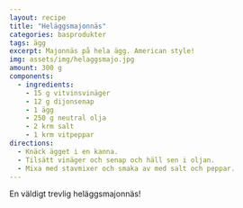 ```yaml
---
layout: recipe
title: "Heläggsmajonnäs"
categories: basprodukter
tags: ägg
excerpt: Majonnäs på hela ägg. American style!
img: assets/img/helaggsmajo.jpg
amount: 300 g
components:
  - ingredients:
    - 15 g vitvinsvinäger
    - 12 g dijonsenap
    - 1 ägg
    - 250 g neutral olja
    - 2 krm salt
    - 1 krm vitpeppar
directions:
  - Knäck ägget i en kanna.
  - Tilsätt vinäger och senap och häll sen i oljan.
  - Mixa med stavmixer och smaka av med salt och peppar.
---
```


En väldigt trevlig heläggsmajonnäs!

